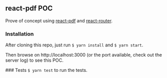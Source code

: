 ## react-pdf POC

Prove of concept using [react-pdf](https://react-pdf.org) and [react-router](https://github.com/ReactTraining/react-router).

### Installation

After cloning this repo, just run `$ yarn install` and `$ yarn start`.

Then browse on http://localhost:3000 (or the port available, check out the server log) to see this POC.

### Tests
`$ yarn test` to run the tests.